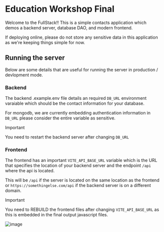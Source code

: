 # Education Workshop Final

Welcome to the FullStack!! This is a simple contacts application which demos a backend server, database DAO, and modern frontend.

If deploying online, please do not store any sensitive data in this application as we're keeping things simple for now.

## Running the server

Below are some details that are useful for running the server in production / devlopment mode.

### Backend

The backend .example.env file details an required `DB_URL` environment varaiable which should be the contact information for your database.

For mongodb, we are currently embedding authentication information in `DB_URL` please consider the entire variable as sensitive.

> [!IMPORTANT]
> You need to restart the backend server after changing `DB_URL`

### Frontend

The frontend has an important `VITE_API_BASE_URL` variable which is the URL that specifies the location of your backend server and the endpoint `/api` where the api is located.

This will be `/api` if the server is located on the same location as the frontend or `https://somethingelse.com/api` if the backend server is on a different domain.

> [!IMPORTANT]
> You need to REBUILD the frontend files after changing `VITE_API_BASE_URL` as this is embedded in the final output javascript files.

![image](https://github.com/UoaWDCC/education-workshop-final/assets/12622625/5c02325f-a112-4866-a560-ec1c6295a146)
